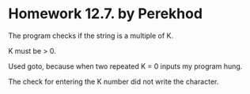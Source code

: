 # Homework 12.7. by Perekhod
The program checks if the string is a multiple of K.

K must be > 0.

Used goto, because when two repeated K = 0 inputs my program hung.

The check for entering the K number did not write the character.

